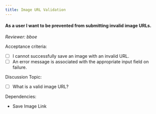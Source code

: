 ```yaml
---
title: Image URL Validation
---
```


#### As a user I want to be prevented from submitting invalid image URLs.

_Reviewer: bboe_

Acceptance criteria:
- [ ] I cannot successfully save an image with an invalid URL.
- [ ] An error message is associated with the appropriate input field on
  failure.

Discussion Topic:
- [ ] What is a valid image URL?

Dependencies:
- Save Image Link
